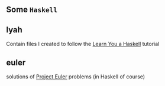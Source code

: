 Some `Haskell`
-----------

## lyah

Contain files I created to follow the [Learn You a Haskell](learnyouahaskell.com) tutorial

## euler

solutions of [Project Euler](projecteuler.net) problems (in Haskell of course)
